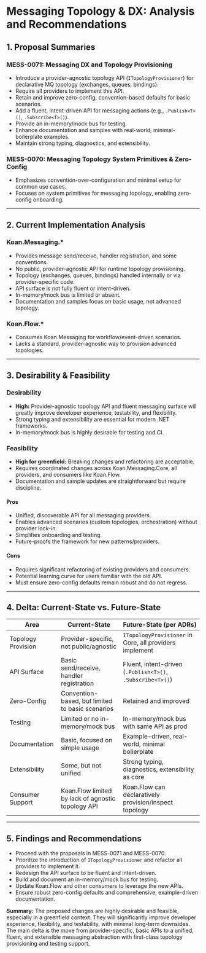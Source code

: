 # Messaging Topology & DX: Analysis and Recommendations

## 1. Proposal Summaries

### MESS-0071: Messaging DX and Topology Provisioning
- Introduce a provider-agnostic topology API (`ITopologyProvisioner`) for declarative MQ topology (exchanges, queues, bindings).
- Require all providers to implement this API.
- Retain and improve zero-config, convention-based defaults for basic scenarios.
- Add a fluent, intent-driven API for messaging actions (e.g., `.Publish<T>()`, `.Subscribe<T>()`).
- Provide an in-memory/mock bus for testing.
- Enhance documentation and samples with real-world, minimal-boilerplate examples.
- Maintain strong typing, diagnostics, and extensibility.

### MESS-0070: Messaging Topology System Primitives & Zero-Config
- Emphasizes convention-over-configuration and minimal setup for common use cases.
- Focuses on system primitives for messaging topology, enabling zero-config onboarding.

---

## 2. Current Implementation Analysis

### Koan.Messaging.*
- Provides message send/receive, handler registration, and some conventions.
- No public, provider-agnostic API for runtime topology provisioning.
- Topology (exchanges, queues, bindings) handled internally or via provider-specific code.
- API surface is not fully fluent or intent-driven.
- In-memory/mock bus is limited or absent.
- Documentation and samples focus on basic usage, not advanced topology.

### Koan.Flow.*
- Consumes Koan.Messaging for workflow/event-driven scenarios.
- Lacks a standard, provider-agnostic way to provision advanced topologies.

---

## 3. Desirability & Feasibility

### Desirability
- **High:** Provider-agnostic topology API and fluent messaging surface will greatly improve developer experience, testability, and flexibility.
- Strong typing and extensibility are essential for modern .NET frameworks.
- In-memory/mock bus is highly desirable for testing and CI.

### Feasibility
- **High for greenfield:** Breaking changes and refactoring are acceptable.
- Requires coordinated changes across Koan.Messaging.Core, all providers, and consumers like Koan.Flow.
- Documentation and sample updates are straightforward but require discipline.

#### Pros
- Unified, discoverable API for all messaging providers.
- Enables advanced scenarios (custom topologies, orchestration) without provider lock-in.
- Simplifies onboarding and testing.
- Future-proofs the framework for new patterns/providers.

#### Cons
- Requires significant refactoring of existing providers and consumers.
- Potential learning curve for users familiar with the old API.
- Must ensure zero-config defaults remain robust and do not regress.

---

## 4. Delta: Current-State vs. Future-State

| Area                | Current-State                                      | Future-State (per ADRs)                                  |
|---------------------|---------------------------------------------------|----------------------------------------------------------|
| Topology Provision  | Provider-specific, not public/agnostic            | `ITopologyProvisioner` in Core, all providers implement  |
| API Surface         | Basic send/receive, handler registration           | Fluent, intent-driven (`.Publish<T>()`, `.Subscribe<T>()`)|
| Zero-Config         | Convention-based, but limited to basic scenarios   | Retained and improved                                    |
| Testing             | Limited or no in-memory/mock bus                   | In-memory/mock bus with same API as prod                 |
| Documentation       | Basic, focused on simple usage                     | Example-driven, real-world, minimal boilerplate          |
| Extensibility       | Some, but not unified                              | Strong typing, diagnostics, extensibility as core        |
| Consumer Support    | Koan.Flow limited by lack of agnostic topology API | Koan.Flow can declaratively provision/inspect topology   |

---

## 5. Findings and Recommendations

- Proceed with the proposals in MESS-0071 and MESS-0070.
- Prioritize the introduction of `ITopologyProvisioner` and refactor all providers to implement it.
- Redesign the API surface to be fluent and intent-driven.
- Build and document an in-memory/mock bus for testing.
- Update Koan.Flow and other consumers to leverage the new APIs.
- Ensure robust zero-config defaults and comprehensive, example-driven documentation.

**Summary:**
The proposed changes are highly desirable and feasible, especially in a greenfield context. They will significantly improve developer experience, flexibility, and testability, with minimal long-term downsides. The main delta is the move from provider-specific, basic APIs to a unified, fluent, and extensible messaging abstraction with first-class topology provisioning and testing support.
